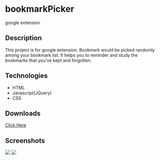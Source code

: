 # bookmarkPicker
google extension

## Description
This project is for google extension. Bookmark would be picked randomly among your bookmark list. It helps you to reminder and study the bookmarks that you've kept and forgotten.

## Technologies
* HTML
* Javascript(JQuery)
* CSS

## Downloads
<a href="https://chrome.google.com/webstore/detail/bookmarkpicker/ipcokmldabdaamppomjbgoehfghkfgej/related?hl=en&authuser=0">Click Here </a>

## Screenshots
<img src="https://user-images.githubusercontent.com/48890162/88427925-ebff9800-cdc1-11ea-880a-471a7aafbf4a.png">
<img src="https://user-images.githubusercontent.com/48890162/88427930-edc95b80-cdc1-11ea-9df5-6982885091d5.png">

